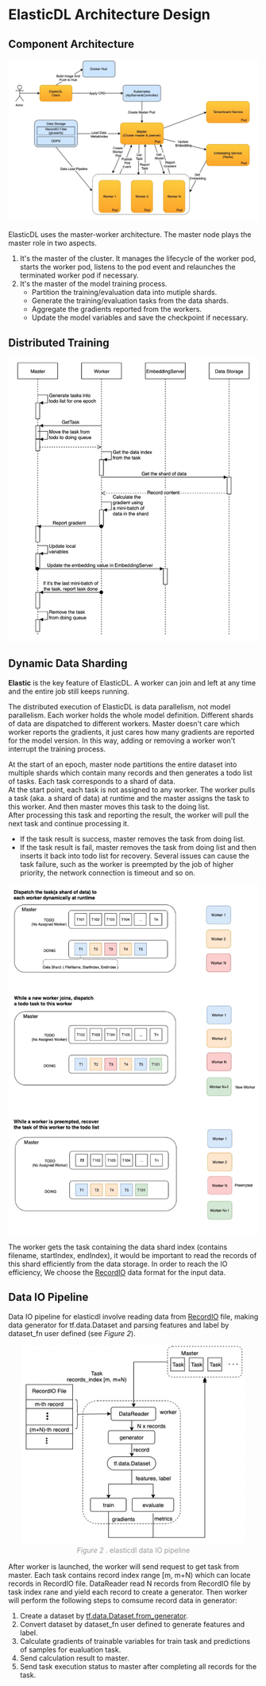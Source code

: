 # ElasticDL Architecture Design

## Component Architecture

![component_architecture](/doc/figures/component_architecture.jpg)

ElasticDL uses the master-worker architecture. The master node plays the master role in two aspects.

1. It's the master of the cluster. It manages the lifecycle of the worker pod, starts the worker pod, listens to the pod event and relaunches the terminated worker pod if necessary.
2. It's the master of the model training process.
   * Partition the training/evaluation data into mutiple shards.
   * Generate the training/evaluation tasks from the data shards.
   * Aggregate the gradients reported from the workers.
   * Update the model variables and save the checkpoint if necessary.

## Distributed Training

![distributed_training_sequence](/doc/figures/distributed_training_sequence.jpg)

## Dynamic Data Sharding

**Elastic** is the key feature of ElasticDL. A worker can join and left at any time and the entire job still keeps running.

The distributed execution of ElasticDL is data parallelism, not model parallelism. Each worker holds the whole model definition. Different shards of data are dispatched to different workers. Master doesn't care which worker reports the gradients, it just cares how many gradients are reported for the model version. In this way, adding or removing a worker won't interrupt the training process.

At the start of an epoch, master node partitions the entire dataset into multiple shards which contain many records and then generates a todo list of tasks. Each task corresponds to a shard of data.\
At the start point, each task is not assigned to any worker. The worker pulls a task (aka. a shard of data) at runtime and the master assigns the task to this worker. And then master moves this task to the doing list.\
After processing this task and reporting the result, the worker will pull the next task and continue processing it.

* If the task result is success, master removes the task from doing list.
* If the task result is fail, master removes the task from doing list and then inserts it back into todo list for recovery. Several issues can cause the task failure, such as the worker is preempted by the job of higher priority, the network connection is timeout and so on.

![dynamic_data_sharding](/doc/figures/dynamic_data_sharding.png)

The worker gets the task containing the data shard index (contains filename, startIndex, endIndex), it would be important to read the records of this shard efficiently from the data storage. In order to reach the IO efficiency, We choose the [RecordIO](https://github.com/elasticdl/recordio) data format for the input data.

## Data IO Pipeline

Data IO pipeline for elasticdl involve reading data from [RecordIO](https://github.com/elasticdl/recordio) file, making data generator for tf.data.Dataset and parsing features and label by dataset_fn user defined (see <em> Figure 2</em>).

<center>
    <img src="figures/data_io_pipeline.jpg" height="400" width="450">
    <br>
    <div style="
    display: inline-block;
    color: #999;
    padding: 2px;"><em>Figure 2 </em>. elasticdl data IO pipeline</div>
</center>

After worker is launched, the worker will send request to get task from master. Each task contains record index range [m, m+N) which can locate records in RecordIO file. DataReader read N records from RecordIO file by task index rane and yield each record to create a generator. Then worker will perform the following steps to comsume record data in generator:

1. Create a dataset by [tf.data.Dataset.from_generator](https://www.tensorflow.org/api_docs/python/tf/data/Dataset#from_generator).
2. Convert dataset by dataset_fn user defined to generate features and label.  
3. Calculate gradients of trainable variables for train task and predictions of samples for eualuation task.
4. Send calculation result to master.
5. Send task execution status to master after completing all records for the task.
